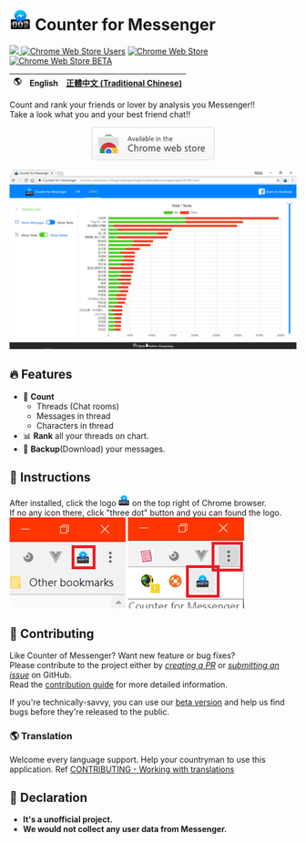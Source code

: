 # ![Logo](.github/assets/icon.png) Counter for Messenger

[<img src="https://img.shields.io/chrome-web-store/v/ldlagicdigidgnhniajpmoddkoakdoca.svg?label=Chrome%20Web%20Store"> ](https://chrome.google.com/webstore/detail/ldlagicdigidgnhniajpmoddkoakdoca)
[![Chrome Web Store Users](https://img.shields.io/chrome-web-store/users/ldlagicdigidgnhniajpmoddkoakdoca.svg?label=Users)](https://chrome.google.com/webstore/detail/ldlagicdigidgnhniajpmoddkoakdoca)
[![Chrome Web Store](https://img.shields.io/chrome-web-store/rating/ldlagicdigidgnhniajpmoddkoakdoca.svg?label=Rating&colorB=dfb317)](https://chrome.google.com/webstore/detail/ldlagicdigidgnhniajpmoddkoakdoca)
[![Chrome Web Store BETA](https://img.shields.io/chrome-web-store/v/flkejcheidpcclcdokndihmnlejfabil.svg?label=Beta)](https://chrome.google.com/webstore/detail/flkejcheidpcclcdokndihmnlejfabil)

🌎 | English | [正體中文 (Traditional Chinese)](README-zh-TW.md)
--- | ------ | -------------

Count and rank your friends or lover by analysis you Messenger!!  
Take a look what you and your best friend chat!!

<p align="center">
  <a href="https://chrome.google.com/webstore/detail/ldlagicdigidgnhniajpmoddkoakdoca">
    <img src=".github/assets/tryitnowbutton_small.png" alt="Install from Chrome Web Store" />
  </a>
</p>

<p align="center">
  <img src=".github/assets/screenshot2.png" alt="DEMO" />
</p>

## 🔥 Features

- 💬 **Count**
  - Threads (Chat rooms)
  - Messages in thread
  - Characters in thread
- 📊 **Rank** all your threads on chart.
- 💾 **Backup**(Download) your messages.

## 📄 Instructions
After installed, click the logo <img width="20" alt="Logo" src=".github/assets/icon.png"> on the top right of Chrome browser.  
If no any icon there, click "three dot" button and you can found the logo.  
![click logo](.github/assets/click_icon1.png)
![click hidden logo](.github/assets/click_icon2.png)

## 🔧 Contributing

Like Counter of Messenger? Want new feature or bug fixes?  
Please contribute to the project either by [_creating a PR_](https://github.com/ALiangLiang/Counter-for-Messenger/compare) or [_submitting an issue_](https://github.com/ALiangLiang/Counter-for-Messenger/issues/new) on GitHub.  
Read the [contribution guide](.github/CONTRIBUTING.md) for more detailed information.

If you're technically-savvy, you can use our [beta version](https://chrome.google.com/webstore/detail/flkejcheidpcclcdokndihmnlejfabil) and help us find bugs before they're released to the public.

### 🌎 Translation

Welcome every language support. Help your countryman to use this application. Ref [CONTRIBUTING - Working with translations](.github/CONTRIBUTING.md#working-with-translations)

## 📣 Declaration

- **It's a unofficial project.**
- **We would not collect any user data from Messenger.**
